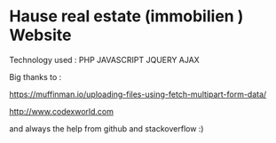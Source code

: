 
# Hause real estate  (immobilien ) Website 

Technology used : PHP JAVASCRIPT JQUERY AJAX 

Big thanks to : 

https://muffinman.io/uploading-files-using-fetch-multipart-form-data/ 

 http://www.codexworld.com 

and always the help from github and stackoverflow :)
